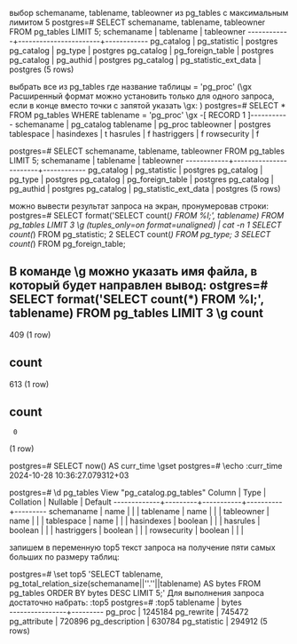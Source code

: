 выбор schemaname, tablename, tableowner из pg_tables с максимальным лимитом 5
postgres=# SELECT schemaname, tablename, tableowner FROM pg_tables LIMIT 5;
 schemaname |       tablename       | tableowner 
------------+-----------------------+------------
 pg_catalog | pg_statistic          | postgres
 pg_catalog | pg_type               | postgres
 pg_catalog | pg_foreign_table      | postgres
 pg_catalog | pg_authid             | postgres
 pg_catalog | pg_statistic_ext_data | postgres
(5 rows)

 выбрать все из pg_tables где название таблицы = 'pg_proc' (\gx Расширенный формат можно установить только для одного запроса, если в конце вместо точки с запятой указать \gx: )
postgres=# SELECT * FROM pg_tables WHERE tablename = 'pg_proc' \gx
-[ RECORD 1 ]-----------
schemaname  | pg_catalog
tablename   | pg_proc
tableowner  | postgres
tablespace  | 
hasindexes  | t
hasrules    | f
hastriggers | f
rowsecurity | f

postgres=# SELECT schemaname, tablename, tableowner FROM pg_tables LIMIT 5;
 schemaname |       tablename       | tableowner 
------------+-----------------------+------------
 pg_catalog | pg_statistic          | postgres
 pg_catalog | pg_type               | postgres
 pg_catalog | pg_foreign_table      | postgres
 pg_catalog | pg_authid             | postgres
 pg_catalog | pg_statistic_ext_data | postgres
(5 rows)

можно вывести результат запроса на экран, пронумеровав строки: 
postgres=# SELECT format('SELECT count(*) FROM %I;', tablename)
FROM pg_tables
LIMIT 3
\g (tuples_only=on format=unaligned) | cat -n
     1	SELECT count(*) FROM pg_statistic;
     2	SELECT count(*) FROM pg_type;
     3	SELECT count(*) FROM pg_foreign_table;

В команде \g можно указать имя файла, в который будет направлен вывод: 
ostgres=# SELECT format('SELECT count(*) FROM %I;', tablename)
FROM pg_tables
LIMIT 3
\g
 count 
-------
   409
(1 row)

 count 
-------
   613
(1 row)

 count 
-------
     0
(1 row)

postgres=# SELECT now() AS curr_time \gset
postgres=# \echo :curr_time
2024-10-28 10:36:27.079312+03

postgres=# \d pg_tables
              View "pg_catalog.pg_tables"
   Column    |  Type   | Collation | Nullable | Default 
-------------+---------+-----------+----------+---------
 schemaname  | name    |           |          | 
 tablename   | name    |           |          | 
 tableowner  | name    |           |          | 
 tablespace  | name    |           |          | 
 hasindexes  | boolean |           |          | 
 hasrules    | boolean |           |          | 
 hastriggers | boolean |           |          | 
 rowsecurity | boolean |           |          | 

запишем в переменную top5 текст запроса на получение пяти самых больших по размеру таблиц: 

postgres=# \set top5 'SELECT tablename, pg_total_relation_size(schemaname||''.''||tablename) AS bytes FROM pg_tables ORDER BY bytes DESC LIMIT 5;'
 Для выполнения запроса достаточно набрать:
:top5
postgres=# :top5
   tablename    |  bytes  
----------------+---------
 pg_proc        | 1245184
 pg_rewrite     |  745472
 pg_attribute   |  720896
 pg_description |  630784
 pg_statistic   |  294912
(5 rows)

